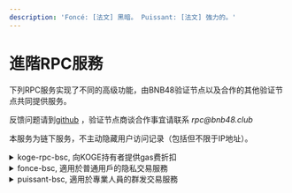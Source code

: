```yaml
---
description: 'Foncé: [法文] 黑暗。 Puissant: [法文] 強力的。'
---
```


# 進階RPC服務

下列RPC服务实现了不同的高级功能，由BNB48验证节点以及合作的其他验证节点共同提供服务。

反馈问题请到[github](https://github.com/BNB48Club/enhanced\_rpc) ，验证节点商谈合作事宜请联系 _rpc@bnb48.club_

本服务为链下服务，不主动隐藏用户访问记录（包括但不限于IP地址）。

<details>

<summary>koge-rpc-bsc, 向KOGE持有者提供gas费折扣</summary>

持有 [$KOGE](https://bscscan.com/token/0xe6df05ce8c8301223373cf5b969afcb1498c5528) 即享GAS费折扣 ！

满足以下条件：&#x20;

1. 发起交易的钱包地址持有KOGE余额。
2. 使用 RPC地址 [http://koge-rpc-bsc.bnb48.club](https://t.co/5859ob3MhI)&#x20;

即可以优惠价格发送BSC交易！持有KOGE数量越多，可享受的折扣越多。

请注意最低1gwei的gasPrice是有条件的，如果发送的tx消耗过多的gas，所需要的gasPrice可能会高于1gwei 。遇到这种情况时，RPC服务会在报错信息中包含推荐的gasPrice，以此重新设置后再发送交易即可。

另外，并不是所有的验证节点都接收低于5gwei的交易（BNB48及合作伙伴支持），所以较低gas的交易打包可能会稍慢，这是正常现象。

**KOGE持仓与gas折扣的关系：**

* 持有Koge但不超过100，可以1gwei(即比原价5gwei优惠80%)发送gasLimit不超过24万的交易，也可以选择3gwei(即比原价5gwei优惠40%)发送gasLimit不超过48万的交易。即总优惠量不变，优惠越多，允许的gasLimit越小；优惠较少，就可以允许更大的gasLimit。

<!---->

* Koge持仓扩大10倍，允许的优惠翻倍。例如持有1000Koge，可以1gwei发送gasLimit不超过48万的交易；持有10000Koge，可以1gwei发送gasLimit不超过96万的交易。

</details>

<details>

<summary>fonce-bsc, 適用於普通用戶的隐私交易服務</summary>

Mainnet: `https://fonce-bsc.bnb48.club`

Testnet: `https://testnet-fonce-bsc.bnb48.club`

所有通過此服務提交的tx僅會被BNB48及合作驗證節點打包，且被打包前不會對外廣播。

#### 優點:&#x20;

1. 由於交易不會被廣播，因此也不會被搶跑(三明治攻擊).
2. 完全兼容標準RPC協議，不需要編寫程序調用，直接填寫到錢包RPC URL即可使用。

#### 缺點:&#x20;

1. 需要等待BNB48与合作驗證節點打包出塊，確認速度會略慢。
2. 有最低gasprice要求，[#cha-xun-zui-di-gasprice-yao-qiu](api-reference.md#cha-xun-zui-di-gasprice-yao-qiu "mention")

</details>

<details>

<summary>puissant-bsc, 適用於專業人員的群发交易服務</summary>

`https://puissant-bsc.bnb48.club //mainnet`

`https://testnet-puissant-bsc.bnb48.club // testnet`

Puissant 服务可以一次接收一组tx，并在保持gasPrice優先排序的前提下，将一组tx按照原子操作打包。Puissant 天生是隐私服务。

必須通過程序調用，不適用於普通錢包。

接口規範參見[api-reference.md](api-reference.md "mention")

</details>
